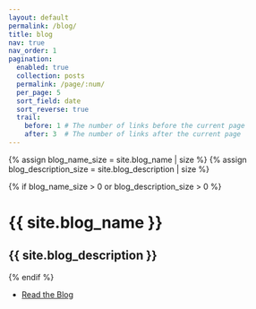 ```yaml
---
layout: default
permalink: /blog/
title: blog
nav: true
nav_order: 1
pagination:
  enabled: true
  collection: posts
  permalink: /page/:num/
  per_page: 5
  sort_field: date
  sort_reverse: true
  trail:
    before: 1 # The number of links before the current page
    after: 3  # The number of links after the current page
---
```

<div class="post">

  {% assign blog_name_size = site.blog_name | size %}
  {% assign blog_description_size = site.blog_description | size %}

  {% if blog_name_size > 0 or blog_description_size > 0 %}
    <div class="header-bar">
      <h1>{{ site.blog_name }}</h1>
      <h2>{{ site.blog_description }}</h2>
    </div>
  {% endif %}

  <div class="tag-category-list">
    <ul class="p-0 m-0">
      <li>
        <i class="fa-solid fa-hashtag fa-sm"></i> <a href="https://medium.com/@vinayakkakkar17/paving-success-the-dynamic-trio-of-hard-work-tech-and-smart-machines-a0ebf03e97db" target="_blank">Read the Blog</a>
      </li>
    </ul>
  </div>
</div>
